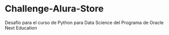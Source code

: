 # Challenge-Alura-Store
Desafío para el curso de Python para Data Science del Programa de Oracle Next Education
